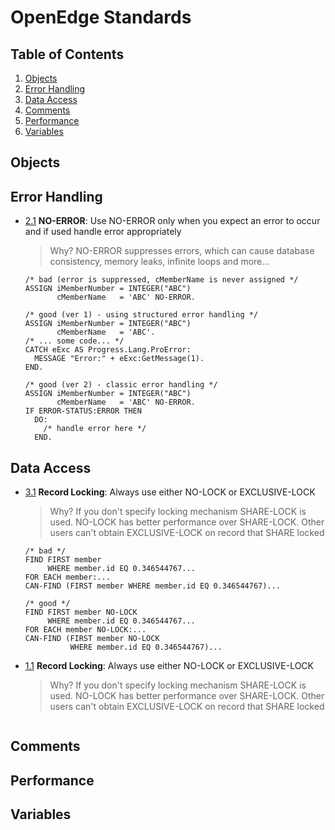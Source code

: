 # OpenEdge Standards

## Table of Contents
1. [Objects](#objects)
1. [Error Handling](#error-handling)
1. [Data Access](#data-access)
1. [Comments](#comments)
1. [Performance](#performance)
1. [Variables](#variables)

## Objects

## Error Handling
<a name="no--error"></a><a name="1.1"></a>
  - [2.1](#no--error) **NO-ERROR**: Use NO-ERROR only when you expect an error to occur and if used handle error appropriately
    > Why? NO-ERROR suppresses errors, which can cause database consistency, memory leaks, infinite loops and more...

    ```openedge
    /* bad (error is suppressed, cMemberName is never assigned */
    ASSIGN iMemberNumber = INTEGER("ABC")
           cMemberName   = 'ABC' NO-ERROR.

    /* good (ver 1) - using structured error handling */
    ASSIGN iMemberNumber = INTEGER("ABC")
           cMemberName   = 'ABC'.
    /* ... some code... */
    CATCH eExc AS Progress.Lang.ProError:
      MESSAGE "Error:" + eExc:GetMessage(1).
    END.

    /* good (ver 2) - classic error handling */
    ASSIGN iMemberNumber = INTEGER("ABC")
           cMemberName   = 'ABC' NO-ERROR.
    IF ERROR-STATUS:ERROR THEN
      DO:
        /* handle error here */
      END.
    ```

## Data Access

<a name="record--locking"></a><a name="1.1"></a>
  - [3.1](#record--locking) **Record Locking**: Always use either NO-LOCK or EXCLUSIVE-LOCK
    > Why? If you don't specify locking mechanism SHARE-LOCK is used. NO-LOCK has better performance over SHARE-LOCK. Other users can't obtain EXCLUSIVE-LOCK on record that SHARE locked

    ```openedge
    /* bad */
    FIND FIRST member
         WHERE member.id EQ 0.346544767...
    FOR EACH member:...
    CAN-FIND (FIRST member WHERE member.id EQ 0.346544767)...

    /* good */
    FIND FIRST member NO-LOCK
         WHERE member.id EQ 0.346544767...
    FOR EACH member NO-LOCK:...
    CAN-FIND (FIRST member NO-LOCK
              WHERE member.id EQ 0.346544767)...
    ```

  - [1.1](#record--locking) **Record Locking**: Always use either NO-LOCK or EXCLUSIVE-LOCK
    > Why? If you don't specify locking mechanism SHARE-LOCK is used. NO-LOCK has better performance over SHARE-LOCK. Other users can't obtain EXCLUSIVE-LOCK on record that SHARE locked

    ```openedge
    ```
## Comments

## Performance

## Variables
